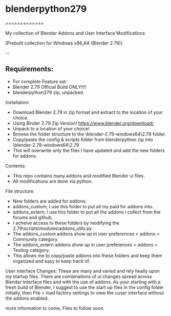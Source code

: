 # blenderpython279
=============

My collection of Blender Addons and User Interface Modifications

[Prebuilt collection for Windows x86_64 (Blender 2.79)]

--

Requirements:
--
* For complete Feature set:
* Blender 2.79 Official Build ONLY!!!!
* blenderpython279 zip, unpacked.

Installation:
* Download Blender 2.79 in zip format and extract to the location of your choice.
* Using Blnder 2.79 Zip Version! https://www.blender.org/download/
* Unpack to a location of your choice!
* Browse the folder structure to the \blender-2.79-windows64\2.79 folder.
* Copy/paste the config & scripts folder from blenderpython zip into \blender-2.79-windows64\2.79
* This will overwrite only the files I have updated and add the new folders for addons.

Contents:
* This repo contains many addons and modified Blender ui files.
* All modifications are done via python.

File structure:
* New folders are added for addons:
* addons_custom; I use this folder to put all my paid for addons into.
* addons_extern; I use this folder to put all the addons i collect from the forums and github.
* I acheive access to these folders by modifying the 2.79\scripts\modules\addons_utils.py
* The addons_custom addons show up in user preferences > addons > Community category.
* The addons_extern addons show up in user preferences > addons > Testing category.
* This allows me to copy/paste addons into these folders and keep them organized and easy to keep track of.

User interface Changes:
These are many and varied and rely heaily upon my startup files.
There are combinations of ui changes spread across Blender interface files and with the use of addons.
As your starting with a fresh build of Blender, I suggest to use the start up files in the config folder initially, then File > load factory settings to view the uuser interface without the addons enabled.

more information to come, Files to follow soon.


